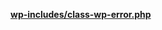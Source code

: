 <p><b><a href="https://developer.wordpress.org/reference/files/wp-includes/class-wp-error.php/">wp-includes/class-wp-error.php</a></b></p>

